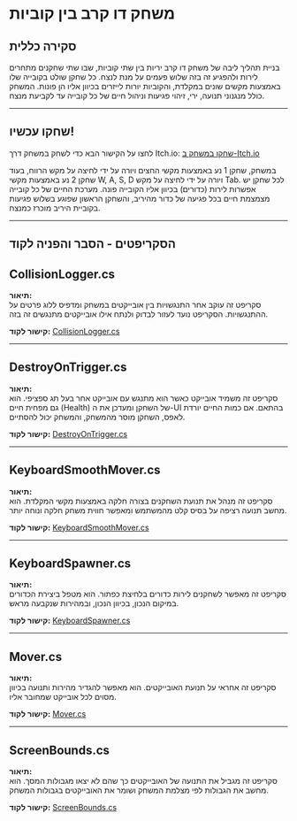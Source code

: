 # משחק דו קרב בין קוביות

## **סקירה כללית**
בניית תהליך ליבה של משחק דו קרב יריות בין שתי קוביות, שבו שתי שחקנים מתחרים לירות ולהפגיע זה בזה שלוש פעמים על מנת לנצח.
כל שחקן שולט בקובייה שלו באמצעות מקשים שונים במקלדת, והקוביות יורות לייזרים בכיוון אליו הן פונות.
המשחק כולל מנגנוני תנועה, ירי, זיהוי פגיעות וניהול חיים של כל קובייה עד לקביעת מנצח.

---
## שחקו עכשיו!
לחצו על הקישור הבא כדי לשחק במשחק דרך Itch.io:
[שחקו במשחק ב-Itch.io](https://tomgoz.itch.io/coreprocesstask)

במשחק, שחקן 1 נע באמצעות מקשי החצים ויורה על ידי לחיצה על מקש הרווח, בעוד שחקן 2 נע באמצעות מקשי W, A, S, D ויורה על ידי לחיצה על מקש Tab.
לכל שחקן יש אפשרות לירות (כדורים) בכיוון אליו הקובייה פונה.
מערכת החיים של כל קובייה מצמצמת חיים בכל פגיעה של כדור מהיריב, והשחקן הראשון שפוגע בשלוש פגיעות בקוביית היריב מוכרז כמנצח.

---
## **הסקריפטים - הסבר והפניה לקוד**


## **CollisionLogger.cs**
**תיאור:**  
סקריפט זה עוקב אחר התנגשויות בין אובייקטים במשחק ומדפיס ללוג פרטים על ההתנגשויות. הסקריפט נועד לעזור לבדוק ולנתח אילו אובייקטים מתנגשים זה בזה.

**קישור לקוד:** [CollisionLogger.cs](./Assets/Scripts/CollisionLogger.cs)

---

## **DestroyOnTrigger.cs**
**תיאור:**  
סקריפט זה משמיד אובייקט כאשר הוא מתנגש עם אובייקט אחר בעל תג ספציפי. הוא גם מפחית חיים (Health) של השחקן ומעדכן את ה-UI בהתאם. אם כמות החיים יורדת לאפס, השחקן מוסר מהמשחק, והמשחק יכול להסתיים.

**קישור לקוד:** [DestroyOnTrigger.cs](./Assets/Scripts/DestroyOnTrigger.cs)

---

## **KeyboardSmoothMover.cs**
**תיאור:**  
סקריפט זה מנהל את תנועת השחקנים בצורה חלקה באמצעות מקשי המקלדת. הוא מחשב תנועה רציפה על בסיס קלט מהמשתמש ומאפשר חווית משחק חלקה ונוחה יותר.

**קישור לקוד:** [KeyboardSmoothMover.cs](./Assets/Scripts/KeyboardSmoothMover.cs)

---

## **KeyboardSpawner.cs**
**תיאור:**  
סקריפט זה מאפשר לשחקנים לירות כדורים בלחיצת כפתור. הוא מטפל ביצירת הכדורים במיקום הנכון, בכיוון הנכון, ובמהירות שנקבעה מראש. 

**קישור לקוד:** [KeyboardSpawner.cs](./Assets/Scripts/KeyboardSpawner.cs)

---

## **Mover.cs**
**תיאור:**  
סקריפט זה אחראי על תנועת האובייקטים. הוא מאפשר להגדיר מהירות ותנועה בכיוון מסוים לכל אובייקט שמחובר אליו.

**קישור לקוד:** [Mover.cs](./Assets/Scripts/Mover.cs)

---

## **ScreenBounds.cs**
**תיאור:**  
סקריפט זה מגביל את התנועה של האובייקטים כך שהם לא יצאו מגבולות המסך. הוא מחשב את הגבולות לפי מצלמת המשחק ושומר את האובייקטים בגבולות המשחק.

**קישור לקוד:** [ScreenBounds.cs](./Assets/Scripts/ScreenBounds.cs)

